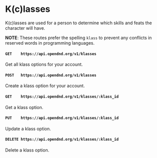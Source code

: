 # K(c)lasses
K(c)lasses are used for a person to determine which skills and feats the character will have.

__NOTE__: These routes prefer the spelling `klass` to prevent any conflicts in reserved words in programming languages.

#### `GET    https://api.opendnd.org/v1/klasses`
Get all klass options for your account.

#### `POST   https://api.opendnd.org/v1/klasses`
Create a klass option for your account.

#### `GET    https://api.opendnd.org/v1/klasses/:klass_id`
Get a klass option.

#### `PUT    https://api.opendnd.org/v1/klasses/:klass_id`
Update a klass option.

#### `DELETE https://api.opendnd.org/v1/klasses/:klass_id`
Delete a klass option.